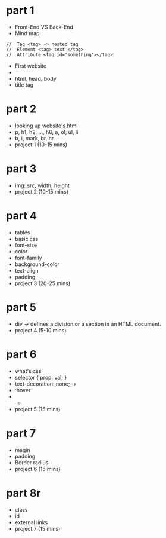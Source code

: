 # part 1

- Front-End VS Back-End
- Mind map
```
// 	Tag <tag> -> nested tag
// 	Element <tag> text </tag>
// 	Attribute <tag id="something"></tag>
```
- First website
- <!DOCTYPE html>
- html, head, body
- title tag

# part 2

- looking up website's html
- p, h1, h2, ..., h6, a, ol, ul, li
- b, i, mark, br, hr
- project 1 (10-15 mins)

# part 3

- img: src, width, height
- project 2 (10-15 mins)

# part 4

- tables
- basic css
- font-size
- color
- font-family
- background-color
- text-align
- padding
- project 3 (20-25 mins)


# part 5

- div -> defines a division or a section in an HTML document.
- project 4 (5-10 mins)

# part 6

- what's css
- selector { prop: val; }
- text-decoration: none; -> <a>
- :hover
- *
- project 5 (15 mins)

# part 7

- magin
- padding
- Border radius
- project 6 (15 mins)

# part 8r

- class
- id
- external links
- project 7 (15 mins)
